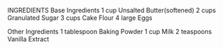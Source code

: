 INGREDIENTS
 Base Ingredients
  1 cup Unsalted Butter(softened)
  2 cups Granulated Sugar
  3 cups Cake Flour
  4 large Eggs

 Other Ingredients
  1 tablespoon Baking Powder
  1 cup Milk
  2 teaspoons Vanilla Extract

